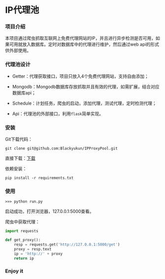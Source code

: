 # IP代理池

### 项目介绍

本项目通过爬虫抓取互联网上免费代理网站的IP，并且进行异步检测是否可用，如果可用就放入数据库。定时对数据库中的代理进行维护，然后通过web api的形式供外部使用。

### 代理池设计

* Getter：代理获取接口，项目只放入4个免费代理网站，支持自由添加；

* Mongodb：Mongodb数据库存放抓取并且有效的代理，如需扩展，结合对应数据库api；

* Schedule：计划任务，爬虫的启动，添加代理，测试代理，定时检测代理；

* Api：代理池的外部接口，利用`flask`简单实现。


### 安装

Git下载代码：

```
git clone git@github.com:Blackyukun/IPProxyPool.git
```

直接下载：[下载](https://github.com/Blackyukun/IPProxyPool/archive/master.zip)

依赖安装：

```
pip install -r requirements.txt
```


### 使用

```
>>> python run.py
```

启动成功，打开浏览器，127.0.0.1:5000查看。

爬虫中获取代理：

```Python
import requests

def get_proxy():
	resp = requests.get('http://127.0.0.1:5000/get')
	proxy = resp.text
	ip = 'http://' + proxy
	return ip
```

### Enjoy it
